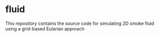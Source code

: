 fluid
=====

This repository contains the source code for simulating 2D smoke fluid using a grid-based Eularian approach
